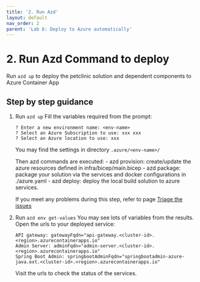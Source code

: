 ```yaml
---
title: '2. Run Azd'
layout: default
nav_order: 2
parent: 'Lab 6: Deploy to Azure automatically'
---
```


# 2. Run Azd Command to deploy

Run `azd up` to deploy the petclinic solution and dependent components to Azure Container App

## Step by step guidance

1. Run `azd up`
    Fill the variables required from the prompt:

    ```text
    ? Enter a new environment name: <env-name>
    ? Select an Azure Subscription to use: xxx xxx
    ? Select an Azure location to use: xxx
    ```

    You may find the settings in directory `.azure/<env-name>/`

    Then azd commands are executed:
        - azd provision: create/update the azure resources defined in infra/bicep/main.bicep
        - azd package: package your solution via the services and docker configurations in ./azure.yaml
        - azd deploy: deploy the local build solution to azure services.

    If you meet any problems during this step, refer to page [Triage the issues](0603.md)

1. Run  `azd env get-values`
    You may see lots of variables from the results.
    Open the urls to your deployed service:

    ```text
    API gateway: gatewayFqdn="api-gateway.<cluster-id>.<region>.azurecontainerapps.io"
    Admin Server: adminFqdn="admin-server.<cluster-id>.<region>.azurecontainerapps.io"
    Spring Boot Admin: springbootAdminFqdn="springbootadmin-azure-java.ext.<cluster-id>.<region>.azurecontainerapps.io"
    ```

    Visit the urls to check the status of the services.
